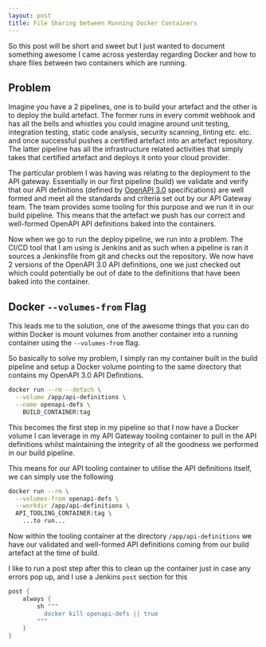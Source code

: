 ```yaml
---
layout: post
title: File Sharing between Running Docker Containers
---
```


So this post will be short and sweet but I just wanted to document something awesome I came across yesterday regarding Docker and how to share files between two containers which are running.

## Problem

Imagine you have a 2 pipelines, one is to build your artefact and the other is to deploy the build artefact. The former runs in every commit webhook and has all the bells and whistles you could imagine around unit testing, integration testing, static code analysis, security scanning, linting etc. etc. and once successful pushes a certified artefact into an artefact repository. The latter pipeline has all the infrastructure related activities that simply takes that certified artefact and deploys it onto your cloud provider.

The particular problem I was having was relating to the deployment to the API gateway. Essentially in our first pipeline (build) we validate and verify that our API definitions (defined by [OpenAPI 3.0](https://github.com/OAI/OpenAPI-Specification/blob/master/versions/3.0.2.md) specifications) are well formed and meet all the standards and criteria set out by our API Gateway team. The team provides some tooling for this purpose and we run it in our build pipeline. This means that the artefact we push has our correct and well-formed OpenAPI API definitions baked into the containers.

Now when we go to run the deploy pipeline, we run into a problem. The CI/CD tool that I am using is Jenkins and as such when a pipeline is ran it sources a Jenkinsfile from git and checks out the repository. We now have 2 versions of the OpenAPI 3.0 API definitions, one we just checked out which could potentially be out of date to the definitions that have been baked into the container. 

## Docker ```--volumes-from``` Flag

This leads me to the solution, one of the awesome things that you can do within Docker is mount volumes from another container into a running container using the ```--volumes-from``` flag. 

So basically to solve my problem, I simply ran my container built in the build pipeline and setup a Docker volume pointing to the same directory that contains my OpenAPI 3.0 API Definitions. 

```bash
docker run --rm --detach \
  --volume /app/api-definitions \
  --name openapi-defs \
    BUILD_CONTAINER:tag
```

This becomes the first step in my pipeline so that I now have a Docker volume I can leverage in my API Gateway tooling container to pull in the API definitions whilst maintaining the integrity of all the goodness we performed in our build pipeline.

This means for our API tooling container to utilise the API definitions itself, we can simply use the following

```bash
docker run --rm \
  --volumes-from openapi-defs \
  --workdir /app/api-definitions \
  API_TOOLING_CONTAINER:tag \
    ...to run...
```

Now within the tooling container at the directory ```/app/api-definitions``` we have our validated and well-formed API definitions coming from our build artefact at the time of build. 

I like to run a post step after this to clean up the container just in case any errors pop up, and I use a Jenkins ```post``` section for this

```groovy
post { 
    always { 
        sh """
          docker kill openapi-defs || true
        """
    }
}
```
